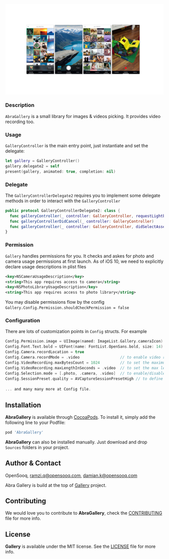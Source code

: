 
<img src="Screenshots/Banner.png" alt="Gallery Banner" align="center" />

### Description

`AbraGallery` is a small library for images & videos picking. It provides video recording too.

### Usage

`GalleryController` is the main entry point, just instantiate and set the delegate:

```swift
let gallery = GalleryController()
gallery.delegate2 = self
present(gallery, animated: true, completion: nil)
```

### Delegate

The `GalleryControllerDelegate2` requires you to implement some delegate methods in order to interact with the `GalleryController`

```swift
public protocol GalleryControllerDelegate2: class {
  func galleryController(_ controller: GalleryController, requestLightbox images: [UIImage])
  func galleryControllerDidCancel(_ controller: GalleryController)
  func galleryController(_ controller: GalleryController, didSelectAssets assets: [PHAsset])
}
```

### Permission

`Gallery` handles permissions for you. It checks and askes for photo and camera usage permissions at first launch. As of iOS 10, we need to explicitly declare usage descriptions in plist files

```xml
<key>NSCameraUsageDescription</key>
<string>This app requires access to camera</string>
<key>NSPhotoLibraryUsageDescription</key>
<string>This app requires access to photo library</string>
```
You may disable permissions flow by the config `Gallery.Config.Permission.shouldCheckPermission = false`

### Configuration

There are lots of customization points in `Config` structs. For example

```swift
Config.Permission.image = UIImage(named: ImageList.Gallery.cameraIcon)
Config.Font.Text.bold = UIFont(name: FontList.OpenSans.bold, size: 14)!
Config.Camera.recordLocation = true
Config.Camera.recordMode = .video                  // to enable video recording.
Config.VideoRecording.maxBytesCount = 1024         // to set the maximum size of video.
Config.VideoRecording.maxLengthInSeconds = .video  // to set the max length of video.
Config.Selection.mode = [.photo, .camera, .video]  // to enable/disable Photo, Camera and Video tabs.
Config.SessionPreset.quality = AVCaptureSessionPresetHigh // to define the quality of recorded video.

... and many many more at Config file.
```

## Installation

**AbraGallery** is available through [CocoaPods](http://cocoapods.org). To install it, simply add the following line to your Podfile:

```ruby
pod 'AbraGallery'
```

**AbraGallery** can also be installed manually. Just download and drop `Sources` folders in your project.

## Author & Contact

OpenSooq, ramzi.q@opensooq.com, damian.k@opensooq.com

Abra Gallery is build at the top of [Gallery](https://github.com/blueimp/Gallery) project.

## Contributing

We would love you to contribute to **AbraGallery**, check the [CONTRIBUTING](https://github.com/hyperoslo/Gallery/blob/master/CONTRIBUTING.md) file for more info.

## License

**Gallery** is available under the MIT license. See the [LICENSE](https://github.com/hyperoslo/Gallery/blob/master/LICENSE.md) file for more info.

